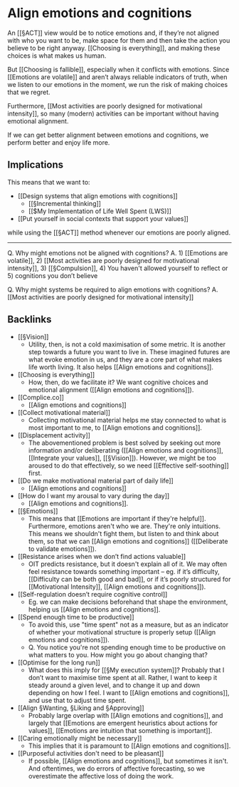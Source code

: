# Align emotions and cognitions
An [[§ACT]] view would be to notice emotions and, if they’re not aligned with who you want to be, make space for them and then take the action you believe to be right anyway. [[Choosing is everything]], and making these choices is what makes us human.

But [[Choosing is fallible]], especially when it conflicts with emotions. Since [[Emotions are volatile]] and aren’t always reliable indicators of truth, when we listen to our emotions in the moment, we run the risk of making choices that we regret. 

Furthermore, [[Most activities are poorly designed for motivational intensity]], so many (modern) activities can be important without having emotional alignment. 

If we can get better alignment between emotions and cognitions, we perform better and enjoy life more. 

## Implications
This means that we want to:
* [[Design systems that align emotions with cognitions]]
	* [[§Incremental thinking]]
	* [[$My Implementation of Life Well Spent (LWS)]]
* [[Put yourself in social contexts that support your values]]

while using the [[§ACT]] method whenever our emotions are poorly aligned.

---

Q. Why might emotions not be aligned with cognitions?
A. 1) [[Emotions are volatile]], 2) [[Most activities are poorly designed for motivational intensity]], 3) [[§Compulsion]], 4) You haven't allowed yourself to reflect or 5) cognitions you don’t believe

Q. Why might systems be required to align emotions with cognitions?
A. [[Most activities are poorly designed for motivational intensity]]

<!-- #p1 -->

## Backlinks
* [[§Vision]]
	* Utility, then, is not a cold maximisation of some metric. It is another step towards a future you want to live in. These imagined futures are what evoke emotion in us, and they are a core part of what makes life worth living. It also helps [[Align emotions and cognitions]]. 
* [[Choosing is everything]]
	* How, then, do we facilitate it? We want cognitive choices and emotional alignment ([[Align emotions and cognitions]]). 
* [[Complice.co]]
	* [[Align emotions and cognitions]]
* [[Collect motivational material]]
	* Collecting motivational material helps me stay connected to what is most important to me, to [[Align emotions and cognitions]].
* [[Displacement activity]]
	* The abovementioned problem is best solved by seeking out more information and/or deliberating ([[Align emotions and cognitions]], [[Integrate your values]], [[§Vision]]). However, we might be too aroused to do that effectively, so we need [[Effective self-soothing]] first.
* [[Do we make motivational material part of daily life]]
	* [[Align emotions and cognitions]]
* [[How do I want my arousal to vary during the day]]
	* [[Align emotions and cognitions]]. 
* [[§Emotions]]
	* This means that [[Emotions are important if they're helpful]]. Furthermore, emotions aren't who we are. They're only intuitions. This means we shouldn't fight them, but listen to and think about them, so that we can [[Align emotions and cognitions]] ([[Deliberate to validate emotions]]). 
* [[Resistance arises when we don’t find actions valuable]]
	* OIT predicts resistance, but it doesn't explain all of it. We may often feel resistance towards something important – eg. if it’s difficulty, [[Difficulty can be both good and bad]], or if it’s poorly structured for [[Motivational Intensity]], [[Align emotions and cognitions]]).
* [[Self-regulation doesn’t require cognitive control]]
	* Eg. we can make decisions beforehand that shape the environment, helping us [[Align emotions and cognitions]]. 
* [[Spend enough time to be productive]]
	* To avoid this, use "time spent" not as a measure, but as an indicator of whether your motivational structure is properly setup ([[Align emotions and cognitions]]). 
	* Q. You notice you're not spending enough time to be productive on what matters to you. How might you go about changing that?
* [[Optimise for the long run]]
	* What does this imply for [[§My execution system]]? Probably that I don’t want to maximise time spent at all. Rather, I want to keep it steady around a given level, and to change it up and down depending on how I feel. I want to [[Align emotions and cognitions]], and use that to adjust time spent.
* [[Align §Wanting, §Liking and §Approving]]
	* Probably large overlap with [[Align emotions and cognitions]], and largely that [[Emotions are emergent heuristics about actions for values]], [[Emotions are intuition that something is important]].
* [[Caring emotionally might be necessary]]
	* This implies that it is paramount to [[Align emotions and cognitions]]. 
* [[Purposeful activities don't need to be pleasant]]
	* If possible, [[Align emotions and cognitions]], but sometimes it isn't. And oftentimes, we do errors of affective forecasting, so we overestimate the affective loss of doing the work.

<!-- {BearID:DEB757A7-1806-4431-AB1A-6AB8F0D93C7B-3501-0000052D9267A4AB} -->
